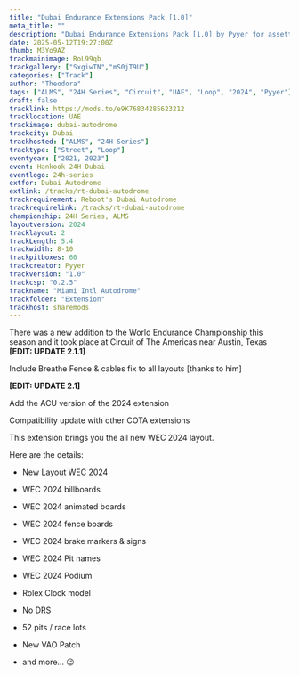 ```yaml
---
title: "Dubai Endurance Extensions Pack [1.0]"
meta_title: ""
description: "Dubai Endurance Extensions Pack [1.0] by Pyyer for assetto corsa"
date: 2025-05-12T19:27:00Z
thumb: M3Yo9AZ
trackmainimage: RoL99qb
trackgallery: ["SxgiwTN","mS0jT9U"]
categories: ["Track"]
author: "Theodora"
tags: ["ALMS", "24H Series", "Circuit", "UAE", "Loop", "2024", "Pyyer"]
draft: false
tracklink: https://mods.to/e9K76834285623212
tracklocation: UAE
trackimage: dubai-autodrome
trackcity: Dubai
trackhosted: ["ALMS", "24H Series"]
tracktype: ["Street", "Loop"]
eventyear: ["2021, 2023"]
event: Hankook 24H Dubai
eventlogo: 24h-series
extfor: Dubai Autodrome
extlink: /tracks/rt-dubai-autodrome
trackrequirement: Reboot's Dubai Autodrome
trackrequirelink: /tracks/rt-dubai-autodrome
championship: 24H Series, ALMS
layoutversion: 2024
tracklayout: 2
trackLength: 5.4
trackwidth: 8-10
trackpitboxes: 60
trackcreator: Pyyer
trackversion: "1.0"
trackcsp: "0.2.5"
trackname: "Miami Intl Autodrome"
trackfolder: "Extension"
trackhost: sharemods
---
```


There was a new addition to the World Endurance Championship this season and it took place at Circuit of The Americas near Austin, Texas
**[EDIT: UPDATE 2.1.1]**

Include Breathe Fence & cables fix to all layouts [thanks to him]

**[EDIT: UPDATE 2.1]**

Add the ACU version of the 2024 extension

Compatibility update with other COTA extensions

This extension brings you the all new WEC 2024 layout.

Here are the details:

- New Layout WEC 2024

- WEC 2024 billboards

- WEC 2024 animated boards

- WEC 2024 fence boards

- WEC 2024 brake markers & signs

- WEC 2024 Pit names

- WEC 2024 Podium

- Rolex Clock model

- No DRS

- 52 pits / race lots

- New VAO Patch

- and more... 😉